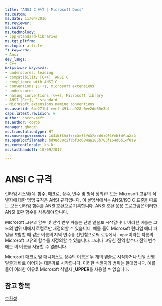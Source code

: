 ```yaml
---
title: "ANSI C 규격 | Microsoft Docs"
ms.custom: 
ms.date: 11/04/2016
ms.reviewer: 
ms.suite: 
ms.technology:
- cpp-standard-libraries
ms.tgt_pltfrm: 
ms.topic: article
f1_keywords:
- Ansi
dev_langs:
- C++
helpviewer_keywords:
- underscores, leading
- compatibility [C++], ANSI C
- compliance with ANSI C
- conventions [C++], Microsoft extensions
- underscores
- naming conventions [C++], Microsoft library
- ANSI [C++], C standard
- Microsoft extensions naming conventions
ms.assetid: 6be271bf-eecf-491a-a928-0ee2dd60e3b9
caps.latest.revision: 6
author: corob-msft
ms.author: corob
manager: ghogen
ms.translationtype: HT
ms.sourcegitcommit: 16d1bf59dfd4b3ef5f037aed9c0f6febfdf1a2e8
ms.openlocfilehash: bd98d80c2fcbf3c684aa185b783f164d6b14f0a9
ms.contentlocale: ko-kr
ms.lasthandoff: 10/09/2017

---
```

# <a name="ansi-c-compliance"></a>ANSI C 규격
런타임 시스템(예: 함수, 매크로, 상수, 변수 및 형식 정의)의 모든 Microsoft 고유의 식별자에 대한 명명 규칙은 ANSI 규격입니다. 이 설명서에서는 ANSI/ISO C 표준을 따르는 모든 런타임 함수를 ANSI 호환으로 기록합니다. ANSI 호환 응용 프로그램은 이러한 ANSI 호환 함수를 사용해야 합니다.  
  
 Microsoft 고유의 함수 및 전역 변수 이름은 단일 밑줄로 시작합니다. 이러한 이름은 코드의 범위 내에서 로컬로만 재정의할 수 있습니다. 예를 들어 Microsoft 런타임 헤더 파일을 포함할 때 같은 이름의 지역 변수를 선언함으로써 로컬에서 `_open`이라는 이름의 Microsoft 고유의 함수를 재정의할 수 있습니다. 그러나 고유한 전역 함수나 전역 변수에는 이 이름을 사용할 수 없습니다.  
  
 Microsoft 매크로 및 매니페스트 상수의 이름은 두 개의 밑줄로 시작하거나 단일 선행 밑줄과 바로 이어지는 대문자로 시작합니다. 이러한 식별자의 범위는 절대입니다. 예를 들어 이러한 이유로 Microsoft 식별자 **_UPPER**를 사용할 수 없습니다.  
  
## <a name="see-also"></a>참고 항목  
 [호환성](../c-runtime-library/compatibility.md)
